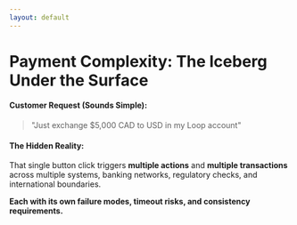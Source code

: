 ```yaml
---
layout: default
---
```


# Payment Complexity: The Iceberg Under the Surface

#### Customer Request (Sounds Simple):

> "Just exchange $5,000 CAD to USD in my Loop account"

#### The Hidden Reality:

That single button click triggers **multiple actions** and **multiple transactions** across multiple systems, banking networks, regulatory checks, and international boundaries.

**Each with its own failure modes, timeout risks, and consistency requirements.**

<!--
**Speaker Notes - The Payment Complexity:**

- Start with impact: "This slide is where we transition from business context to technical challenges. What sounds trivially simple from a user perspective - a currency exchange - is actually a complex orchestration problem."

- Use contrast for effect: "What the customer sees: one button. What our systems handle: a cascade of transactions across multiple banking networks, jurisdictions, and regulatory frameworks."

- Get specific with technical details:
  * "Let me walk through what actually happens when someone exchanges $5,000 CAD to USD:"
  * "First, we need to lock in an FX rate, which requires calling an external rate provider"
  * "Then we need to verify sufficient CAD balance, initiate CAD withdrawal, and convert to USD"
  * "Then route the USD to the appropriate banking partner, which varies by user type and amount"
  * "All while keeping compliance checks running in parallel and respecting bank cutoff times"

- Emphasize the failure modes: "Each of these steps has its own timeouts, retry policies, and failure modes. And with money, we can't afford to be wrong."

- Build to the problem statement: "Our core technical problem was this: How do you ensure that either ALL steps succeed, or ALL steps are safely rolled back? And how do you debug failures across distributed services?"

- Foreshadow the solution: "Traditional job queues like Sidekiq weren't designed for this level of coordination and state management. We needed something better."

- Time target: This is a crucial slide - spend about 2 minutes here to make sure everyone understands the problem space
-->